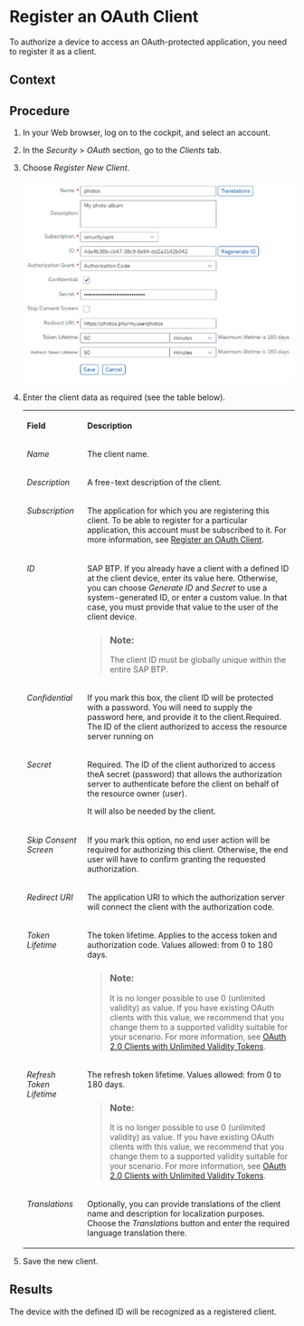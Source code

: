<!-- loio61d8095aa39547c7b30d9aeda771497f -->

# Register an OAuth Client

To authorize a device to access an OAuth-protected application, you need to register it as a client.



## Context



## Procedure

1.  In your Web browser, log on to the cockpit, and select an account.

2.  In the *Security* \> *OAuth* section, go to the *Clients* tab.

3.  Choose *Register New Client*.

    ![OAuth Clients](images/OAuth_Clients_70f7a3f.png)

4.  Enter the client data as required \(see the table below\).


    <table>
    <tr>
    <th valign="top">

    Field


    
    </th>
    <th valign="top">

    Description


    
    </th>
    </tr>
    <tr>
    <td valign="top">
    
    *Name*


    
    </td>
    <td valign="top">
    
    The client name.


    
    </td>
    </tr>
    <tr>
    <td valign="top">
    
    *Description*


    
    </td>
    <td valign="top">
    
    A free-text description of the client.


    
    </td>
    </tr>
    <tr>
    <td valign="top">
    
    *Subscription*


    
    </td>
    <td valign="top">
    
    The application for which you are registering this client. To be able to register for a particular application, this account must be subscribed to it. For more information, see [Register an OAuth Client](register-an-oauth-client-61d8095.md).


    
    </td>
    </tr>
    <tr>
    <td valign="top">
    
    *ID*


    
    </td>
    <td valign="top">
    
    SAP BTP. If you already have a client with a defined ID at the client device, enter its value here. Otherwise, you can choose *Generate ID* and *Secret* to use a system-generated ID, or enter a custom value. In that case, you must provide that value to the user of the client device.

    > ### Note:  
    > The client ID must be globally unique within the entire SAP BTP.


    
    </td>
    </tr>
    <tr>
    <td valign="top">
    
    *Confidential*


    
    </td>
    <td valign="top">
    
    If you mark this box, the client ID will be protected with a password. You will need to supply the password here, and provide it to the client.Required. The ID of the client authorized to access the resource server running on


    
    </td>
    </tr>
    <tr>
    <td valign="top">
    
    *Secret*


    
    </td>
    <td valign="top">
    
    Required. The ID of the client authorized to access theA secret \(password\) that allows the authorization server to authenticate before the client on behalf of the resource owner \(user\).

    It will also be needed by the client.


    
    </td>
    </tr>
    <tr>
    <td valign="top">
    
    *Skip Consent Screen*


    
    </td>
    <td valign="top">
    
    If you mark this option, no end user action will be required for authorizing this client. Otherwise, the end user will have to confirm granting the requested authorization.


    
    </td>
    </tr>
    <tr>
    <td valign="top">
    
    *Redirect URI*


    
    </td>
    <td valign="top">
    
    The application URI to which the authorization server will connect the client with the authorization code.


    
    </td>
    </tr>
    <tr>
    <td valign="top">
    
    *Token Lifetime*


    
    </td>
    <td valign="top">
    
    The token lifetime. Applies to the access token and authorization code. Values allowed: from 0 to 180 days.

    > ### Note:  
    > It is no longer possible to use 0 \(unlimited validity\) as value. If you have existing OAuth clients with this value, we recommend that you change them to a supported validity suitable for your scenario. For more information, see [OAuth 2.0 Clients with Unlimited Validity Tokens](oauth-2-0-clients-with-unlimited-validity-tokens-5eccd48.md).


    
    </td>
    </tr>
    <tr>
    <td valign="top">
    
    *Refresh Token Lifetime*


    
    </td>
    <td valign="top">
    
    The refresh token lifetime. Values allowed: from 0 to 180 days.

    > ### Note:  
    > It is no longer possible to use 0 \(unlimited validity\) as value. If you have existing OAuth clients with this value, we recommend that you change them to a supported validity suitable for your scenario. For more information, see [OAuth 2.0 Clients with Unlimited Validity Tokens](oauth-2-0-clients-with-unlimited-validity-tokens-5eccd48.md).


    
    </td>
    </tr>
    <tr>
    <td valign="top">
    
    *Translations*


    
    </td>
    <td valign="top">
    
    Optionally, you can provide translations of the client name and description for localization purposes. Choose the *Translations* button and enter the required language translation there.


    
    </td>
    </tr>
    </table>
    
5.  Save the new client.




## Results

The device with the defined ID will be recognized as a registered client.

